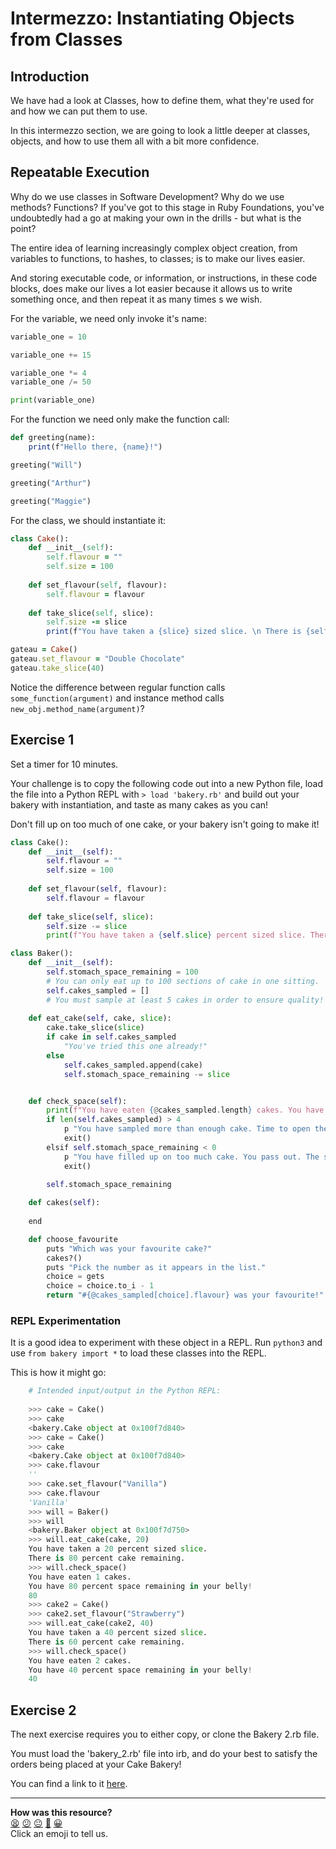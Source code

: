 # Intermezzo: Instantiating Objects from Classes


## Introduction

We have had a look at Classes, how to define them, what they're used for and how we can put them to use. 

In this intermezzo section, we are going to look a little deeper at classes, objects, and how to use them all with a bit more confidence. 

## Repeatable Execution

Why do we use classes in Software Development? Why do we use methods? Functions? If you've got to this stage in Ruby Foundations, you've undoubtedly had a go at making your own in the drills - but what is the point?

The entire idea of learning increasingly complex object creation, from variables to functions, to hashes, to classes; is to make our lives easier. 

And storing executable code, or information, or instructions, in these code blocks, does make our lives a lot easier because it allows us to write something once, and then repeat it as many times s we wish.

For the variable, we need only invoke it's name:

``` python
variable_one = 10

variable_one += 15

variable_one *= 4
variable_one /= 50

print(variable_one)
```

For the function we need only make the function call:

``` ruby
def greeting(name):
    print(f"Hello there, {name}!")

greeting("Will")

greeting("Arthur")

greeting("Maggie")
```

For the class, we should instantiate it:

``` ruby
class Cake():
    def __init__(self):
        self.flavour = ""
        self.size = 100
    
    def set_flavour(self, flavour):
        self.flavour = flavour
    
    def take_slice(self, slice):
        self.size -= slice
        print(f"You have taken a {slice} sized slice. \n There is {self.size} percent cake remaining.")

gateau = Cake()
gateau.set_flavour = "Double Chocolate"
gateau.take_slice(40)

```

Notice the difference between regular function calls `some_function(argument)` and instance method calls `new_obj.method_name(argument)`?

## Exercise 1

Set a timer for 10 minutes.

Your challenge is to copy the following code out into a new Python file, load the file into a Python REPL with `> load 'bakery.rb'` and build out your bakery with instantiation, and taste as many cakes as you can!

Don't fill up on too much of one cake, or your bakery isn't going to make it!

```python
class Cake():
    def __init__(self):
        self.flavour = ""
        self.size = 100
    
    def set_flavour(self, flavour):
        self.flavour = flavour
    
    def take_slice(self, slice):
        self.size -= slice
        print(f"You have taken a {self.slice} percent sized slice. There is {self.size} percent cake remaining.")

class Baker():
    def __init__(self):
        self.stomach_space_remaining = 100
        # You can only eat up to 100 sections of cake in one sitting.
        self.cakes_sampled = []
        # You must sample at least 5 cakes in order to ensure quality!
    
    def eat_cake(self, cake, slice):
        cake.take_slice(slice)
        if cake in self.cakes_sampled
            "You've tried this one already!"
        else
            self.cakes_sampled.append(cake)
            self.stomach_space_remaining -= slice


    def check_space(self):
        print(f"You have eaten {@cakes_sampled.length} cakes. You have {@stomach_space_remaining} percent space remaining in your belly!")
        if len(self.cakes_sampled) > 4
            p "You have sampled more than enough cake. Time to open the shop!"       
            exit()
        elsif self.stomach_space_remaining < 0
            p "You have filled up on too much cake. You pass out. The shop makes no business this day."
            exit()
        
        self.stomach_space_remaining

    def cakes(self):
        
    end

    def choose_favourite
        puts "Which was your favourite cake?"
        cakes?()
        puts "Pick the number as it appears in the list."
        choice = gets
        choice = choice.to_i - 1
        return "#{@cakes_sampled[choice].flavour} was your favourite!"
```

### REPL Experimentation

It is a good idea to experiment with these object in a REPL. Run `python3` and use `from bakery import *` to load these classes into the REPL.

This is how it might go:

``` python
    # Intended input/output in the Python REPL:
    
    >>> cake = Cake()
    >>> cake
    <bakery.Cake object at 0x100f7d840>
    >>> cake = Cake()
    >>> cake
    <bakery.Cake object at 0x100f7d840>
    >>> cake.flavour
    ''
    >>> cake.set_flavour("Vanilla")
    >>> cake.flavour
    'Vanilla'
    >>> will = Baker()
    >>> will
    <bakery.Baker object at 0x100f7d750>
    >>> will.eat_cake(cake, 20)
    You have taken a 20 percent sized slice. 
    There is 80 percent cake remaining.
    >>> will.check_space()
    You have eaten 1 cakes. 
    You have 80 percent space remaining in your belly!
    80
    >>> cake2 = Cake()
    >>> cake2.set_flavour("Strawberry")
    >>> will.eat_cake(cake2, 40)
    You have taken a 40 percent sized slice. 
    There is 60 percent cake remaining.
    >>> will.check_space()
    You have eaten 2 cakes. 
    You have 40 percent space remaining in your belly!
    40
```


## Exercise 2

The next exercise requires you to either copy, or clone the Bakery 2.rb file.

You must load the 'bakery_2.rb' file into irb, and do your best to satisfy the orders being placed at your Cake Bakery!

You can find a link to it [here](./lib/bakery_2.py).




<!-- BEGIN GENERATED SECTION DO NOT EDIT -->

---

**How was this resource?**  
[😫](https://airtable.com/shrUJ3t7KLMqVRFKR?prefill_Repository=makersacademy%2Fpython_foundations&prefill_File=chapter2%2Fbakery%2Fintermezzo_instantiating_objects.md&prefill_Sentiment=😫) [😕](https://airtable.com/shrUJ3t7KLMqVRFKR?prefill_Repository=makersacademy%2Fpython_foundations&prefill_File=chapter2%2Fbakery%2Fintermezzo_instantiating_objects.md&prefill_Sentiment=😕) [😐](https://airtable.com/shrUJ3t7KLMqVRFKR?prefill_Repository=makersacademy%2Fpython_foundations&prefill_File=chapter2%2Fbakery%2Fintermezzo_instantiating_objects.md&prefill_Sentiment=😐) [🙂](https://airtable.com/shrUJ3t7KLMqVRFKR?prefill_Repository=makersacademy%2Fpython_foundations&prefill_File=chapter2%2Fbakery%2Fintermezzo_instantiating_objects.md&prefill_Sentiment=🙂) [😀](https://airtable.com/shrUJ3t7KLMqVRFKR?prefill_Repository=makersacademy%2Fpython_foundations&prefill_File=chapter2%2Fbakery%2Fintermezzo_instantiating_objects.md&prefill_Sentiment=😀)  
Click an emoji to tell us.

<!-- END GENERATED SECTION DO NOT EDIT -->
